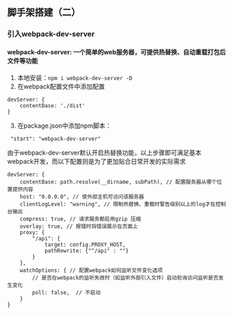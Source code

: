## 脚手架搭建（二）
### 引入webpack-dev-server

#### webpack-dev-server: 一个简单的web服务器，可提供热替换、自动重载打包后文件等功能
1. 本地安装：```npm i webpack-dev-server -D```
2. 在webpack配置文件中添加配置
```
devServer: {
    contentBase: './dist'
}
```
3. 在package.json中添加npm脚本：
```
 "start": "webpack-dev-server"
```
由于webpack-dev-server默认开启热替换功能，以上步骤即可满足基本webpack开发，而以下配置则是为了更加贴合日常开发的实际需求
```
devServer: {
    contentBase: path.resolve(__dirname, subPath), // 配置服务器从哪个位置提供内容
    host: "0.0.0.0", // 使外部主机可访问该服务器
    clientLogLevel: "warning", // 限制热替换、重载时警告级别以上的log才在控制台输出
    compress: true, // 请求服务都启用gzip 压缩
    overlay: true, // 报错时将错误展示在页面上
    proxy: {
        "/api": {
            target: config.PROXY_HOST,
            pathRewrite: {"^/api" : ""}
        }
    },
    watchOptions: { // 配置webpack如何监听文件变化选项
        // 是否在webpack的监听失效时（如监听外部引入文件）启动轮询访问监听是否发生变化
        poll: false,  // 不启动
    }
}
```